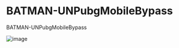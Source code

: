 # BATMAN-UNPubgMobileBypass
BATMAN-UNPubgMobileBypass


![image](https://user-images.githubusercontent.com/74623428/214054154-d6afd555-aa1b-46da-b26b-3e9941d4b937.png)
